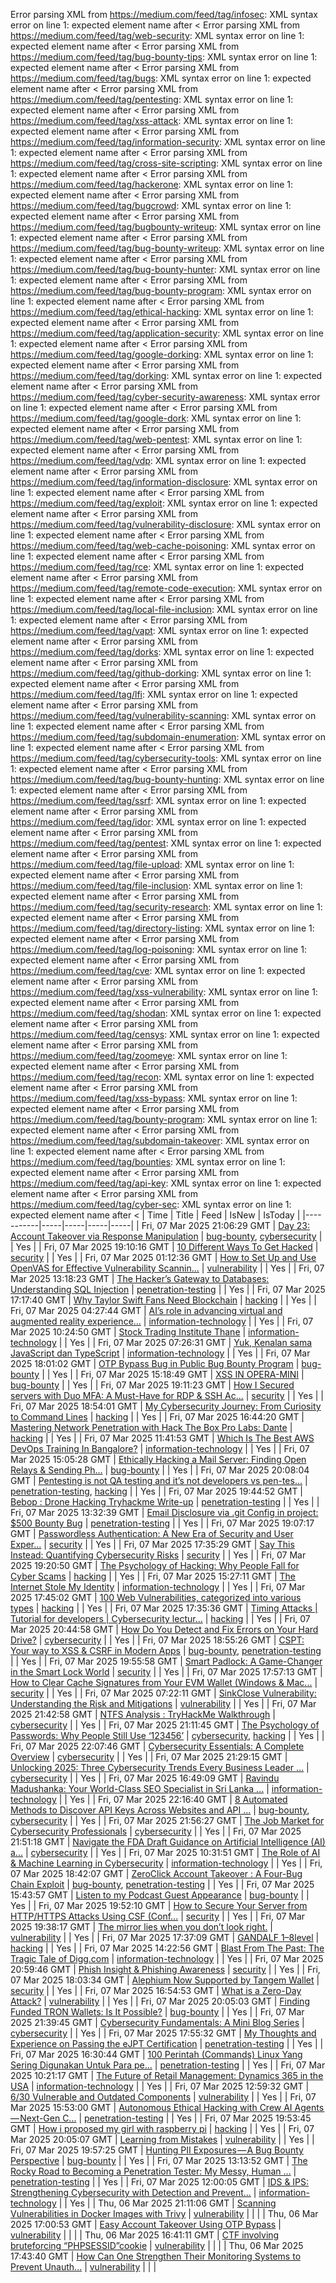 Error parsing XML from https://medium.com/feed/tag/infosec: XML syntax error on line 1: expected element name after <
Error parsing XML from https://medium.com/feed/tag/web-security: XML syntax error on line 1: expected element name after <
Error parsing XML from https://medium.com/feed/tag/bug-bounty-tips: XML syntax error on line 1: expected element name after <
Error parsing XML from https://medium.com/feed/tag/bugs: XML syntax error on line 1: expected element name after <
Error parsing XML from https://medium.com/feed/tag/pentesting: XML syntax error on line 1: expected element name after <
Error parsing XML from https://medium.com/feed/tag/xss-attack: XML syntax error on line 1: expected element name after <
Error parsing XML from https://medium.com/feed/tag/information-security: XML syntax error on line 1: expected element name after <
Error parsing XML from https://medium.com/feed/tag/cross-site-scripting: XML syntax error on line 1: expected element name after <
Error parsing XML from https://medium.com/feed/tag/hackerone: XML syntax error on line 1: expected element name after <
Error parsing XML from https://medium.com/feed/tag/bugcrowd: XML syntax error on line 1: expected element name after <
Error parsing XML from https://medium.com/feed/tag/bugbounty-writeup: XML syntax error on line 1: expected element name after <
Error parsing XML from https://medium.com/feed/tag/bug-bounty-writeup: XML syntax error on line 1: expected element name after <
Error parsing XML from https://medium.com/feed/tag/bug-bounty-hunter: XML syntax error on line 1: expected element name after <
Error parsing XML from https://medium.com/feed/tag/bug-bounty-program: XML syntax error on line 1: expected element name after <
Error parsing XML from https://medium.com/feed/tag/ethical-hacking: XML syntax error on line 1: expected element name after <
Error parsing XML from https://medium.com/feed/tag/application-security: XML syntax error on line 1: expected element name after <
Error parsing XML from https://medium.com/feed/tag/google-dorking: XML syntax error on line 1: expected element name after <
Error parsing XML from https://medium.com/feed/tag/dorking: XML syntax error on line 1: expected element name after <
Error parsing XML from https://medium.com/feed/tag/cyber-security-awareness: XML syntax error on line 1: expected element name after <
Error parsing XML from https://medium.com/feed/tag/google-dork: XML syntax error on line 1: expected element name after <
Error parsing XML from https://medium.com/feed/tag/web-pentest: XML syntax error on line 1: expected element name after <
Error parsing XML from https://medium.com/feed/tag/vdp: XML syntax error on line 1: expected element name after <
Error parsing XML from https://medium.com/feed/tag/information-disclosure: XML syntax error on line 1: expected element name after <
Error parsing XML from https://medium.com/feed/tag/exploit: XML syntax error on line 1: expected element name after <
Error parsing XML from https://medium.com/feed/tag/vulnerability-disclosure: XML syntax error on line 1: expected element name after <
Error parsing XML from https://medium.com/feed/tag/web-cache-poisoning: XML syntax error on line 1: expected element name after <
Error parsing XML from https://medium.com/feed/tag/rce: XML syntax error on line 1: expected element name after <
Error parsing XML from https://medium.com/feed/tag/remote-code-execution: XML syntax error on line 1: expected element name after <
Error parsing XML from https://medium.com/feed/tag/local-file-inclusion: XML syntax error on line 1: expected element name after <
Error parsing XML from https://medium.com/feed/tag/vapt: XML syntax error on line 1: expected element name after <
Error parsing XML from https://medium.com/feed/tag/dorks: XML syntax error on line 1: expected element name after <
Error parsing XML from https://medium.com/feed/tag/github-dorking: XML syntax error on line 1: expected element name after <
Error parsing XML from https://medium.com/feed/tag/lfi: XML syntax error on line 1: expected element name after <
Error parsing XML from https://medium.com/feed/tag/vulnerability-scanning: XML syntax error on line 1: expected element name after <
Error parsing XML from https://medium.com/feed/tag/subdomain-enumeration: XML syntax error on line 1: expected element name after <
Error parsing XML from https://medium.com/feed/tag/cybersecurity-tools: XML syntax error on line 1: expected element name after <
Error parsing XML from https://medium.com/feed/tag/bug-bounty-hunting: XML syntax error on line 1: expected element name after <
Error parsing XML from https://medium.com/feed/tag/ssrf: XML syntax error on line 1: expected element name after <
Error parsing XML from https://medium.com/feed/tag/idor: XML syntax error on line 1: expected element name after <
Error parsing XML from https://medium.com/feed/tag/pentest: XML syntax error on line 1: expected element name after <
Error parsing XML from https://medium.com/feed/tag/file-upload: XML syntax error on line 1: expected element name after <
Error parsing XML from https://medium.com/feed/tag/file-inclusion: XML syntax error on line 1: expected element name after <
Error parsing XML from https://medium.com/feed/tag/security-research: XML syntax error on line 1: expected element name after <
Error parsing XML from https://medium.com/feed/tag/directory-listing: XML syntax error on line 1: expected element name after <
Error parsing XML from https://medium.com/feed/tag/log-poisoning: XML syntax error on line 1: expected element name after <
Error parsing XML from https://medium.com/feed/tag/cve: XML syntax error on line 1: expected element name after <
Error parsing XML from https://medium.com/feed/tag/xss-vulnerability: XML syntax error on line 1: expected element name after <
Error parsing XML from https://medium.com/feed/tag/shodan: XML syntax error on line 1: expected element name after <
Error parsing XML from https://medium.com/feed/tag/censys: XML syntax error on line 1: expected element name after <
Error parsing XML from https://medium.com/feed/tag/zoomeye: XML syntax error on line 1: expected element name after <
Error parsing XML from https://medium.com/feed/tag/recon: XML syntax error on line 1: expected element name after <
Error parsing XML from https://medium.com/feed/tag/xss-bypass: XML syntax error on line 1: expected element name after <
Error parsing XML from https://medium.com/feed/tag/bounty-program: XML syntax error on line 1: expected element name after <
Error parsing XML from https://medium.com/feed/tag/subdomain-takeover: XML syntax error on line 1: expected element name after <
Error parsing XML from https://medium.com/feed/tag/bounties: XML syntax error on line 1: expected element name after <
Error parsing XML from https://medium.com/feed/tag/api-key: XML syntax error on line 1: expected element name after <
Error parsing XML from https://medium.com/feed/tag/cyber-sec: XML syntax error on line 1: expected element name after <
| Time | Title | Feed | IsNew | IsToday |
|-----------|-----|-----|-----|-----|
| Fri, 07 Mar 2025 21:06:29 GMT | [Day 23: Account Takeover via Response Manipulation](https://medium.com/p/90a1fe62dd8e) | [bug-bounty](https://medium.com/feed/tag/bug-bounty), [cybersecurity](https://medium.com/feed/tag/cybersecurity) |  | Yes |
| Fri, 07 Mar 2025 19:10:16 GMT | [10 Different Ways To Get Hacked](https://medium.com/p/90c80b051bdf) | [security](https://medium.com/feed/tag/security) |  | Yes |
| Fri, 07 Mar 2025 01:12:36 GMT | [How to Set Up and Use OpenVAS for Effective Vulnerability Scannin...](https://medium.com/p/9198d499fff7) | [vulnerability](https://medium.com/feed/tag/vulnerability) |  | Yes |
| Fri, 07 Mar 2025 13:18:23 GMT | [The Hacker’s Gateway to Databases: Understanding SQL Injection](https://medium.com/p/f479746a7b2c) | [penetration-testing](https://medium.com/feed/tag/penetration-testing) |  | Yes |
| Fri, 07 Mar 2025 17:17:40 GMT | [Why Taylor Swift Fans Need Blockchain](https://medium.com/p/78370a462633) | [hacking](https://medium.com/feed/tag/hacking) |  | Yes |
| Fri, 07 Mar 2025 04:27:44 GMT | [AI’s role in advancing virtual and augmented reality experience...](https://medium.com/p/72f6e619e821) | [information-technology](https://medium.com/feed/tag/information-technology) |  | Yes |
| Fri, 07 Mar 2025 10:24:50 GMT | [Stock Trading Institute Thane](https://medium.com/p/1978348c50ac) | [information-technology](https://medium.com/feed/tag/information-technology) |  | Yes |
| Fri, 07 Mar 2025 07:26:31 GMT | [Yuk, Kenalan sama JavaScript dan TypeScript](https://medium.com/p/accbe1703305) | [information-technology](https://medium.com/feed/tag/information-technology) |  | Yes |
| Fri, 07 Mar 2025 18:01:02 GMT | [OTP Bypass Bug in Public Bug Bounty Program](https://medium.com/p/5554eafc18ab) | [bug-bounty](https://medium.com/feed/tag/bug-bounty) |  | Yes |
| Fri, 07 Mar 2025 15:18:49 GMT | [XSS IN OPERA-MINI](https://medium.com/p/e0c2dd6b60c6) | [bug-bounty](https://medium.com/feed/tag/bug-bounty) |  | Yes |
| Fri, 07 Mar 2025 19:11:23 GMT | [ How I Secured servers with Duo MFA: A Must-Have for RDP & SSH Ac...](https://medium.com/p/afa517ea460c) | [security](https://medium.com/feed/tag/security) |  | Yes |
| Fri, 07 Mar 2025 18:54:01 GMT | [My Cybersecurity Journey: From Curiosity to Command Lines](https://medium.com/p/5dd68d40231a) | [hacking](https://medium.com/feed/tag/hacking) |  | Yes |
| Fri, 07 Mar 2025 16:44:20 GMT | [Mastering Network Penetration with Hack The Box Pro Labs: Dante](https://medium.com/p/f2dcdb447048) | [hacking](https://medium.com/feed/tag/hacking) |  | Yes |
| Fri, 07 Mar 2025 11:41:53 GMT | [Which Is The Best AWS DevOps Training In Bangalore?](https://medium.com/p/94667e8034db) | [information-technology](https://medium.com/feed/tag/information-technology) |  | Yes |
| Fri, 07 Mar 2025 15:05:28 GMT | [Ethically Hacking a Mail Server: Finding Open Relays & Sending Ph...](https://medium.com/p/235ced92f076) | [bug-bounty](https://medium.com/feed/tag/bug-bounty) |  | Yes |
| Fri, 07 Mar 2025 20:08:04 GMT | [Pentesting is not QA testing and it’s not developers vs pen-tes...](https://medium.com/p/5b7fbedfafd8) | [penetration-testing](https://medium.com/feed/tag/penetration-testing), [hacking](https://medium.com/feed/tag/hacking) |  | Yes |
| Fri, 07 Mar 2025 19:44:52 GMT | [Bebop : Drone Hacking Tryhackme Write-up](https://medium.com/p/78fb265ad67e) | [penetration-testing](https://medium.com/feed/tag/penetration-testing) |  | Yes |
| Fri, 07 Mar 2025 13:32:39 GMT | [Email Disclosure via .git Config in project: $500 Bounty Bug](https://medium.com/p/ee057ca12e6f) | [penetration-testing](https://medium.com/feed/tag/penetration-testing) |  | Yes |
| Fri, 07 Mar 2025 19:07:17 GMT | [Passwordless Authentication: A New Era of Security and User Exper...](https://medium.com/p/cb03fdc24c4a) | [security](https://medium.com/feed/tag/security) |  | Yes |
| Fri, 07 Mar 2025 17:35:29 GMT | [Say This Instead: Quantifying Cybersecurity Risks](https://medium.com/p/511685c099ae) | [security](https://medium.com/feed/tag/security) |  | Yes |
| Fri, 07 Mar 2025 19:20:50 GMT | [The Psychology of Hacking: Why People Fall for Cyber Scams](https://medium.com/p/8412ec7d1782) | [hacking](https://medium.com/feed/tag/hacking) |  | Yes |
| Fri, 07 Mar 2025 15:27:11 GMT | [The Internet Stole My Identity](https://medium.com/p/a436e5540232) | [information-technology](https://medium.com/feed/tag/information-technology) |  | Yes |
| Fri, 07 Mar 2025 17:45:02 GMT | [100 Web Vulnerabilities, categorized into various types](https://medium.com/p/38625a50f926) | [hacking](https://medium.com/feed/tag/hacking) |  | Yes |
| Fri, 07 Mar 2025 17:35:36 GMT | [Timing Attacks \| Tutorial for developers \| Cybersecurity lectur...](https://medium.com/p/500f496752a0) | [hacking](https://medium.com/feed/tag/hacking) |  | Yes |
| Fri, 07 Mar 2025 20:44:58 GMT | [How Do You Detect and Fix Errors on Your Hard Drive?](https://medium.com/p/12b4bec37775) | [cybersecurity](https://medium.com/feed/tag/cybersecurity) |  | Yes |
| Fri, 07 Mar 2025 18:55:26 GMT | [CSPT: Your way to XSS & CSRF in Modern Apps](https://medium.com/p/59260c8ad19a) | [bug-bounty](https://medium.com/feed/tag/bug-bounty), [penetration-testing](https://medium.com/feed/tag/penetration-testing) |  | Yes |
| Fri, 07 Mar 2025 19:55:58 GMT | [Smart Padlock: A Game-Changer in the Smart Lock World](https://medium.com/p/9b16803f348e) | [security](https://medium.com/feed/tag/security) |  | Yes |
| Fri, 07 Mar 2025 17:57:13 GMT | [How to Clear Cache Signatures from Your EVM Wallet (Windows & Mac...](https://medium.com/p/513c7b544e4f) | [security](https://medium.com/feed/tag/security) |  | Yes |
| Fri, 07 Mar 2025 07:22:11 GMT | [SinkClose Vulnerability: Understanding the Risk and Mitigations](https://medium.com/p/24dfc44f7e1c) | [vulnerability](https://medium.com/feed/tag/vulnerability) |  | Yes |
| Fri, 07 Mar 2025 21:42:58 GMT | [NTFS Analysis : TryHackMe Walkthrough](https://medium.com/p/b6ba1fc5bbf9) | [cybersecurity](https://medium.com/feed/tag/cybersecurity) |  | Yes |
| Fri, 07 Mar 2025 21:11:45 GMT | [The Psychology of Passwords: Why People Still Use ‘123456’](https://medium.com/p/ed27bc16054a) | [cybersecurity](https://medium.com/feed/tag/cybersecurity), [hacking](https://medium.com/feed/tag/hacking) |  | Yes |
| Fri, 07 Mar 2025 22:07:46 GMT | [Cybersecurity Essentials: A Complete Overview](https://medium.com/p/7f0bdb7899ca) | [cybersecurity](https://medium.com/feed/tag/cybersecurity) |  | Yes |
| Fri, 07 Mar 2025 21:29:15 GMT | [Unlocking 2025: Three Cybersecurity Trends Every Business Leader ...](https://medium.com/p/0c6ffdffb8e3) | [cybersecurity](https://medium.com/feed/tag/cybersecurity) |  | Yes |
| Fri, 07 Mar 2025 16:49:09 GMT | [Ravindu Madushanka: Your World-Class SEO Specialist in Sri Lanka ...](https://medium.com/p/620ea615f0dd) | [information-technology](https://medium.com/feed/tag/information-technology) |  | Yes |
| Fri, 07 Mar 2025 22:16:40 GMT | [8 Automated Methods to Discover API Keys Across Websites and API ...](https://medium.com/p/08d547cdbb80) | [bug-bounty](https://medium.com/feed/tag/bug-bounty), [cybersecurity](https://medium.com/feed/tag/cybersecurity) |  | Yes |
| Fri, 07 Mar 2025 21:56:27 GMT | [The Job Market for Cybersecurity Professionals](https://medium.com/p/dd0824ddc2ff) | [cybersecurity](https://medium.com/feed/tag/cybersecurity) |  | Yes |
| Fri, 07 Mar 2025 21:51:18 GMT | [Navigate the FDA Draft Guidance on Artificial Intelligence (AI) a...](https://medium.com/p/9cf99e8f4617) | [cybersecurity](https://medium.com/feed/tag/cybersecurity) |  | Yes |
| Fri, 07 Mar 2025 10:31:51 GMT | [The Role of AI & Machine Learning in Cybersecurity](https://medium.com/p/f6e262e622bc) | [information-technology](https://medium.com/feed/tag/information-technology) |  | Yes |
| Fri, 07 Mar 2025 18:42:07 GMT | [ZeroClick Account Takeover : A Four-Bug Chain Exploit](https://medium.com/p/115ce0f6fc23) | [bug-bounty](https://medium.com/feed/tag/bug-bounty), [penetration-testing](https://medium.com/feed/tag/penetration-testing) |  | Yes |
| Fri, 07 Mar 2025 15:43:57 GMT | [Listen to my Podcast Guest Appearance](https://medium.com/p/493bd31a5103) | [bug-bounty](https://medium.com/feed/tag/bug-bounty) |  | Yes |
| Fri, 07 Mar 2025 19:52:10 GMT | [How to Secure Your Server from HTTP/HTTPS Attacks Using CSF (Conf...](https://medium.com/p/38e06820c549) | [security](https://medium.com/feed/tag/security) |  | Yes |
| Fri, 07 Mar 2025 19:38:17 GMT | [The mirror lies when you don’t look right.](https://medium.com/p/57b114bca757) | [vulnerability](https://medium.com/feed/tag/vulnerability) |  | Yes |
| Fri, 07 Mar 2025 17:37:09 GMT | [GANDALF 1–8level](https://medium.com/p/49138d8c0805) | [hacking](https://medium.com/feed/tag/hacking) |  | Yes |
| Fri, 07 Mar 2025 14:22:56 GMT | [Blast From The Past: The Tragic Tale of Digg.com](https://medium.com/p/5ab2442ea196) | [information-technology](https://medium.com/feed/tag/information-technology) |  | Yes |
| Fri, 07 Mar 2025 20:59:46 GMT | [Phish Insight & Phishing Awareness](https://medium.com/p/85a0c8072f18) | [security](https://medium.com/feed/tag/security) |  | Yes |
| Fri, 07 Mar 2025 18:03:34 GMT | [Alephium Now Supported by Tangem Wallet](https://medium.com/p/c0f4946559e2) | [security](https://medium.com/feed/tag/security) |  | Yes |
| Fri, 07 Mar 2025 16:54:53 GMT | [What is a Zero-Day Attack?](https://medium.com/p/f768b3dfb44d) | [vulnerability](https://medium.com/feed/tag/vulnerability) |  | Yes |
| Fri, 07 Mar 2025 20:05:03 GMT | [Finding Funded TRON Wallets: Is It Possible?](https://medium.com/p/8e36f68f7448) | [bug-bounty](https://medium.com/feed/tag/bug-bounty) |  | Yes |
| Fri, 07 Mar 2025 21:39:45 GMT | [Cybersecurity Fundamentals: A Mini Blog Series](https://medium.com/p/0d32345340fc) | [cybersecurity](https://medium.com/feed/tag/cybersecurity) |  | Yes |
| Fri, 07 Mar 2025 17:55:32 GMT | [My Thoughts and Experience on Passing the eJPT Certification](https://medium.com/p/03a3bd2fd895) | [penetration-testing](https://medium.com/feed/tag/penetration-testing) |  | Yes |
| Fri, 07 Mar 2025 16:30:44 GMT | [100 Perintah (Commands) Linux Yang Sering Digunakan Untuk Para pe...](https://medium.com/p/f55e82fc28d0) | [penetration-testing](https://medium.com/feed/tag/penetration-testing) |  | Yes |
| Fri, 07 Mar 2025 10:21:17 GMT | [The Future of Retail Management: Dynamics 365 in the USA](https://medium.com/p/d0adb15b3d58) | [information-technology](https://medium.com/feed/tag/information-technology) |  | Yes |
| Fri, 07 Mar 2025 12:59:32 GMT | [6/30 Vulnerable and Outdated Components](https://medium.com/p/ec4cc9e109c2) | [vulnerability](https://medium.com/feed/tag/vulnerability) |  | Yes |
| Fri, 07 Mar 2025 15:53:00 GMT | [Autonomous Ethical Hacking with Crew AI Agents — Next-Gen C...](https://medium.com/p/f3ed0b53ff5e) | [penetration-testing](https://medium.com/feed/tag/penetration-testing) |  | Yes |
| Fri, 07 Mar 2025 19:53:45 GMT | [How i proposed my girl with raspberry pi](https://medium.com/p/1b83d02c070d) | [hacking](https://medium.com/feed/tag/hacking) |  | Yes |
| Fri, 07 Mar 2025 20:05:07 GMT | [Learning from Mistakes](https://medium.com/p/fe66733d3c9c) | [vulnerability](https://medium.com/feed/tag/vulnerability) |  | Yes |
| Fri, 07 Mar 2025 19:57:25 GMT | [Hunting PII Exposures — A Bug Bounty Perspective](https://medium.com/p/79212c65ab10) | [bug-bounty](https://medium.com/feed/tag/bug-bounty) |  | Yes |
| Fri, 07 Mar 2025 13:13:52 GMT | [The Rocky Road to Becoming a Penetration Tester: My Messy, Human ...](https://medium.com/p/ba5d61dac921) | [penetration-testing](https://medium.com/feed/tag/penetration-testing) |  | Yes |
| Fri, 07 Mar 2025 12:00:05 GMT | [IDS & IPS: Strengthening Cybersecurity with Detection and Prevent...](https://medium.com/p/4e47da2af9dc) | [information-technology](https://medium.com/feed/tag/information-technology) |  | Yes |
| Thu, 06 Mar 2025 21:11:06 GMT | [Scanning Vulnerabilities in Docker Images with Trivy](https://medium.com/p/891c46a152e7) | [vulnerability](https://medium.com/feed/tag/vulnerability) |  |  |
| Thu, 06 Mar 2025 17:00:53 GMT | [Easy Account Takeover Using OTP Bypass](https://medium.com/p/4de2079fb9b1) | [vulnerability](https://medium.com/feed/tag/vulnerability) |  |  |
| Thu, 06 Mar 2025 16:41:11 GMT | [CTF involving bruteforcing “PHPSESSID”cookie](https://medium.com/p/04d862890359) | [vulnerability](https://medium.com/feed/tag/vulnerability) |  |  |
| Thu, 06 Mar 2025 17:43:40 GMT | [How Can One Strengthen Their Monitoring Systems to Prevent Unauth...](https://medium.com/p/2d21e8cedfc1) | [vulnerability](https://medium.com/feed/tag/vulnerability) |  |  |
